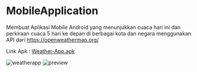 # MobileApplication
Membuat Aplikasi Mobile Android yang menunjukkan cuaca hari ini dan perkiraan cuaca 5 hari ke depan di berbagai kota dan negara menggunakan API dari https://openweathermap.org/

Link Apk : <a href="https://drive.google.com/file/d/1sH2t4tNQHfc1K4CGtILaE-806mu4M0sV/view?usp=sharing" target= "_blank">Weather-App.apk</a>

![weatherapp](https://github.com/rizkinugrohho/MobileApplication_Weather-App/assets/36374356/b501705d-f978-4ef5-8da1-a5288d85b5ae)
![preview](https://github.com/rizkinugrohho/MobileApplication_Weather-App/assets/36374356/9f98df73-0384-4c94-b2f2-736b9b34e12b)
